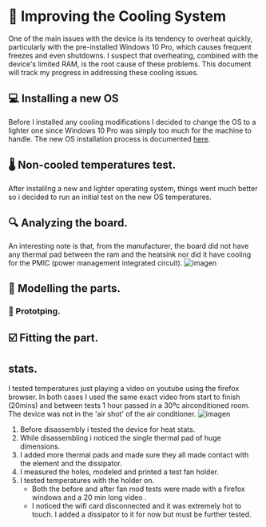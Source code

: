 # 📌 Improving the Cooling System
One of the main issues with the device is its tendency to overheat quickly, particularly with the pre-installed Windows 10 Pro, which causes frequent freezes and even shutdowns. I suspect that overheating, combined with the device's limited RAM, is the root cause of these problems. This document will track my progress in addressing these cooling issues.

## 💻 Installing a new OS
Before I installed any cooling modifications I decided to change the OS to a lighter one since Windows 10 Pro was simply too much for the machine to handle. The new OS installation process is documented [here](os-install.md).

## 🌡️ Non-cooled temperatures test.
After instalilng a new and lighter operating system, things went much better so i decided to run an initial test on the new OS temperatures.





## 🔍 Analyzing the board.
An interesting note is that, from the manufacturer, the board did not have any thermal pad between the ram and the heatsink nor did it have cooling for the PMIC (power management integrated circuit).
![imagen](https://github.com/user-attachments/assets/7b1488bf-ae32-40f8-808b-7bad03b293b5)


## 🧊 Modelling the parts.

  ### 🧪 Prototping.

## :ballot_box_with_check: Fitting the part.



 ## stats.
 I tested temperatures just playing a video on youtube using the firefox browser. In both cases I used the same exact video from start to finish (20mins) and between tests 1 hour passed in a 30ºc airconditioned room. The device was not in the 'air shot' of the air conditioner. 
 ![imagen](https://github.com/user-attachments/assets/abda79c1-115a-49b0-aa53-dd85a2cf1241)

1. Before disassembly i tested the device for heat stats.
2. While disassembling i noticed the single thermal pad of huge dimensions.
3. I added more thermal pads and made sure they all made contact with the element and the dissipator.
4. I measured the holes, modeled and printed a test fan holder.
5. I tested temperatures with the holder on.
    - Both the before and after fan mod tests were made with a firefox windows and a 20 min long video .
    - I noticed  the wifi card disconnected and it was extremely hot to touch. I added a dissipator to it for now but must be further tested.
 

